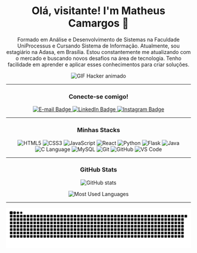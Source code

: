 <h1 align="center">Olá, visitante! I'm Matheus Camargos 👋</h1>

<p align="center">
  Formado em Análise e Desenvolvimento de Sistemas na Faculdade UniProcessus e Cursando Sistema de Informação.
  Atualmente, sou estagiário na Adasa, em Brasília. Estou constantemente me atualizando com o mercado e buscando novos desafios na área de tecnologia. Tenho facilidade em aprender e aplicar esses conhecimentos para criar soluções.
</p>

<p align="center">
  <img src="https://github.com/user-attachments/assets/db859fce-76d3-4242-bbef-f80def8ee65e" width="500" alt="GIF Hacker animado" />
</p>

---

<h3 align="center">Conecte-se comigo!</h3>

<p align="center">
  <a href="mailto:camargosdantas@gmail.com">
    <img src="https://img.shields.io/badge/-Email-EA4335?style=for-the-badge&logo=gmail&logoColor=white&link=mailto:camargosdantas@gmail.com" alt="E-mail Badge"/>
  </a>
  <a href="https://www.linkedin.com/in/camargosdantas/">
    <img src="https://img.shields.io/badge/-LinkedIn-0A66C2?style=for-the-badge&logo=linkedin&logoColor=white" alt="LinkedIn Badge"/>
  </a>
  <a href="https://www.instagram.com/mcamargoss/">
    <img src="https://img.shields.io/badge/-Instagram-E4405F?style=for-the-badge&logo=instagram&logoColor=white" alt="Instagram Badge"/>
  </a>
</p>

---

<h3 align="center">Minhas Stacks</h3>

<div align="center">
  <img src="https://cdn.jsdelivr.net/gh/devicons/devicon/icons/html5/html5-original.svg" height="35" alt="HTML5" />
  <img src="https://cdn.jsdelivr.net/gh/devicons/devicon/icons/css3/css3-original.svg" height="35" alt="CSS3" />
  <img src="https://cdn.jsdelivr.net/gh/devicons/devicon/icons/javascript/javascript-plain.svg" height="35" alt="JavaScript" />
  <img src="https://cdn.jsdelivr.net/gh/devicons/devicon/icons/react/react-original.svg" height="35" alt="React" />
  
  <img src="https://cdn.jsdelivr.net/gh/devicons/devicon/icons/python/python-original.svg" height="35" alt="Python" />
  <img src="https://cdn.jsdelivr.net/gh/devicons/devicon/icons/flask/flask-original.svg" height="35" alt="Flask" />
  <img src="https://cdn.jsdelivr.net/gh/devicons/devicon/icons/java/java-original.svg" height="35" alt="Java" />
  <img src="https://cdn.jsdelivr.net/gh/devicons/devicon/icons/c/c-original.svg" height="35" alt="C Language" />

  <img src="https://cdn.jsdelivr.net/gh/devicons/devicon/icons/mysql/mysql-original.svg" height="35" alt="MySQL" />
  <img src="https://cdn.jsdelivr.net/gh/devicons/devicon/icons/git/git-original.svg" height="35" alt="Git" /> <img src="https://cdn.jsdelivr.net/gh/devicons/devicon/icons/github/github-original.svg" height="35" alt="GitHub" /> <img src="https://cdn.jsdelivr.net/gh/devicons/devicon/icons/vscode/vscode-original.svg" height="35" alt="VS Code" /> </div>

---

<h3 align="center">GitHub Stats</h3>

<p align="center">
  <img src="https://github-readme-stats-git-masterrstaa-rickstaa.vercel.app/api?username=mcamargos&hide_title=true&show_icons=true&include_all_commits=false&count_private=true&line_height=25&hide=issues&bg_color=000&title_color=007FFF&text_color=FFF&border_radius=3&border_color=007FFF&icon_color=007FFF&theme=jolly" alt="GitHub stats"/>
</p>

<p align="center">
  <img src="https://github-readme-stats-git-masterrstaa-rickstaa.vercel.app/api/top-langs/?username=mcamargos&line_height=10&card_width=290&layout=compact&hide_title=false&count_private=true&langs_count=6&show_icons=true&title_color=007FFF&hide=scss,less&bg_color=000&text_color=007FFF&border_radius=3&border_color=007FFF&count_private=true" alt="Most Used Languages"/>
</p>

---

<p align="center">
  <picture>
    <source media="(prefers-color-scheme: dark)" srcset="https://raw.githubusercontent.com/mcamargos/mcamargos/output/github-contribution-grid-snake-dark.svg">
    <source media="(prefers-color-scheme: light)" srcset="https://raw.githubusercontent.com/mcamargos/mcamargos/output/github-contribution-grid-snake.svg">
    <img alt="github contribution grid snake animation" src="https://raw.githubusercontent.com/mcamargos/mcamargos/output/github-contribution-grid-snake.svg">
  </picture>
</p>
